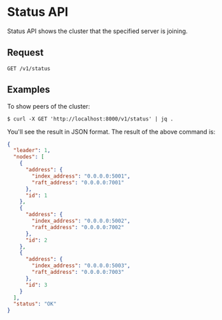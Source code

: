 # Status API

Status API shows the cluster that the specified server is joining.

## Request

```text
GET /v1/status
```

## Examples

To show peers of the cluster:

```shell script
$ curl -X GET 'http://localhost:8000/v1/status' | jq .
```

You'll see the result in JSON format. The result of the above command is:

```json
{
  "leader": 1,
  "nodes": [
    {
      "address": {
        "index_address": "0.0.0.0:5001",
        "raft_address": "0.0.0.0:7001"
      },
      "id": 1
    },
    {
      "address": {
        "index_address": "0.0.0.0:5002",
        "raft_address": "0.0.0.0:7002"
      },
      "id": 2
    },
    {
      "address": {
        "index_address": "0.0.0.0:5003",
        "raft_address": "0.0.0.0:7003"
      },
      "id": 3
    }
  ],
  "status": "OK"
}
```
